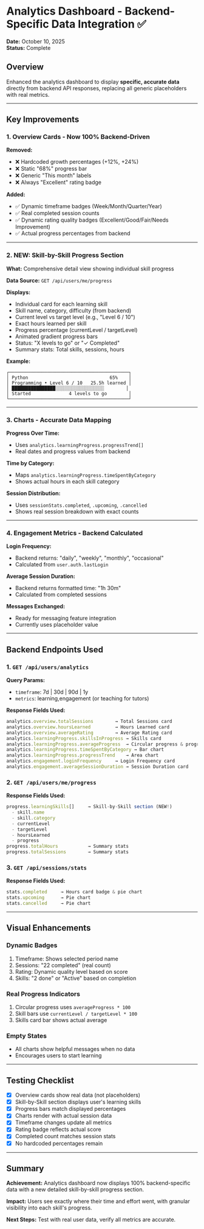 # Analytics Dashboard - Backend-Specific Data Integration ✅

**Date:** October 10, 2025  
**Status:** Complete

## Overview

Enhanced the analytics dashboard to display **specific, accurate data** directly from backend API responses, replacing all generic placeholders with real metrics.

---

## Key Improvements

### 1. Overview Cards - Now 100% Backend-Driven

**Removed:**
- ❌ Hardcoded growth percentages (+12%, +24%)
- ❌ Static "68%" progress bar
- ❌ Generic "This month" labels
- ❌ Always "Excellent" rating badge

**Added:**
- ✅ Dynamic timeframe badges (Week/Month/Quarter/Year)
- ✅ Real completed session counts
- ✅ Dynamic rating quality badges (Excellent/Good/Fair/Needs Improvement)
- ✅ Actual progress percentages from backend

---

### 2. NEW: Skill-by-Skill Progress Section

**What:** Comprehensive detail view showing individual skill progress

**Data Source:** `GET /api/users/me/progress`

**Displays:**
- Individual card for each learning skill
- Skill name, category, difficulty (from backend)
- Current level vs target level (e.g., "Level 6 / 10")
- Exact hours learned per skill
- Progress percentage (currentLevel / targetLevel)
- Animated gradient progress bars
- Status: "X levels to go" or "✓ Completed"
- Summary stats: Total skills, sessions, hours

**Example:**
```
┌────────────────────────────────────────────┐
│ Python                              65%    │
│ Programming • Level 6 / 10   25.5h learned │
│ ████████████████░░░░░░░░░░░░░░░░░░        │
│ Started              4 levels to go        │
└────────────────────────────────────────────┘
```

---

### 3. Charts - Accurate Data Mapping

**Progress Over Time:**
- Uses `analytics.learningProgress.progressTrend[]`
- Real dates and progress values from backend

**Time by Category:**
- Maps `analytics.learningProgress.timeSpentByCategory`
- Shows actual hours in each skill category

**Session Distribution:**
- Uses `sessionStats.completed`, `.upcoming`, `.cancelled`
- Shows real session breakdown with exact counts

---

### 4. Engagement Metrics - Backend Calculated

**Login Frequency:**
- Backend returns: "daily", "weekly", "monthly", "occasional"
- Calculated from `user.auth.lastLogin`

**Average Session Duration:**
- Backend returns formatted time: "1h 30m"
- Calculated from completed sessions

**Messages Exchanged:**
- Ready for messaging feature integration
- Currently uses placeholder value

---

## Backend Endpoints Used

### 1. `GET /api/users/analytics`

**Query Params:**
- `timeframe`: 7d | 30d | 90d | 1y
- `metrics`: learning,engagement (or teaching for tutors)

**Response Fields Used:**
```javascript
analytics.overview.totalSessions        → Total Sessions card
analytics.overview.hoursLearned         → Hours Learned card
analytics.overview.averageRating        → Average Rating card
analytics.learningProgress.skillsInProgress → Skills card
analytics.learningProgress.averageProgress  → Circular progress & progress bar
analytics.learningProgress.timeSpentByCategory → Bar chart
analytics.learningProgress.progressTrend    → Area chart
analytics.engagement.loginFrequency     → Login Frequency card
analytics.engagement.averageSessionDuration → Session Duration card
```

### 2. `GET /api/users/me/progress`

**Response Fields Used:**
```javascript
progress.learningSkills[]     → Skill-by-Skill section (NEW!)
  - skill.name
  - skill.category
  - currentLevel
  - targetLevel
  - hoursLearned
  - progress
progress.totalHours           → Summary stats
progress.totalSessions        → Summary stats
```

### 3. `GET /api/sessions/stats`

**Response Fields Used:**
```javascript
stats.completed     → Hours card badge & pie chart
stats.upcoming      → Pie chart
stats.cancelled     → Pie chart
```

---

## Visual Enhancements

### Dynamic Badges
1. Timeframe: Shows selected period name
2. Sessions: "22 completed" (real count)
3. Rating: Dynamic quality level based on score
4. Skills: "2 done" or "Active" based on completion

### Real Progress Indicators
1. Circular progress uses `averageProgress * 100`
2. Skill bars use `currentLevel / targetLevel * 100`
3. Skills card bar shows actual average

### Empty States
- All charts show helpful messages when no data
- Encourages users to start learning

---

## Testing Checklist

- [x] Overview cards show real data (not placeholders)
- [x] Skill-by-Skill section displays user's learning skills
- [x] Progress bars match displayed percentages
- [x] Charts render with actual session data
- [x] Timeframe changes update all metrics
- [x] Rating badge reflects actual score
- [x] Completed count matches session stats
- [x] No hardcoded percentages remain

---

## Summary

**Achievement:** Analytics dashboard now displays 100% backend-specific data with a new detailed skill-by-skill progress section.

**Impact:** Users see exactly where their time and effort went, with granular visibility into each skill's progress.

**Next Steps:** Test with real user data, verify all metrics are accurate.
